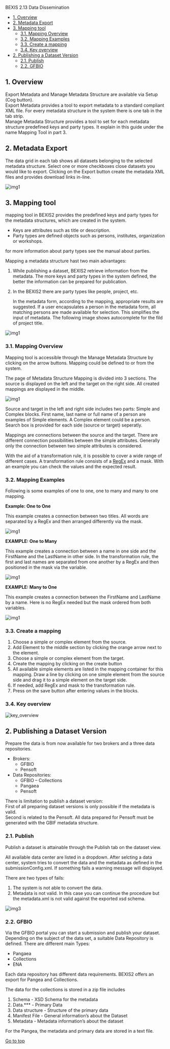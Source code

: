 BEXIS 2.13 Data Dissemination

<!-- TOC -->

- [1. Overview](#1-overview)
- [2. Metadata Export](#2-metadata-export)
- [3. Mapping tool](#3-mapping-tool)
	- [3.1. Mapping Overview](#31-mapping-overview)
	- [3.2. Mapping Examples](#32-mapping-examples)
	- [3.3. Create a mapping](#33-create-a-mapping)
	- [3.4. Key overview](#34-key-overview)
- [2. Publishing a Dataset Version](#2-publishing-a-dataset-version)
	- [2.1. Publish](#21-publish)
	- [2.2. GFBIO](#22-gfbio)

<!-- /TOC -->

## 1. Overview

Export Metadata and Manage Metadata Structure are available via Setup (Cog button).  
Export Metadata provides a tool to export metadata to a standard compliant XML file. For every metadata structure in the system there is one tab in the tab strip.  
Manage Metadata Structure provides a tool to set for each metadata structure predefined keys and party types. It explain in this guide under the name Mapping Tool in part 3.



## 2. Metadata Export

The data grid in each tab shows all datasets belonging to the selected metadata structure. Select one or more checkboxes close datasets you would like to export. Clicking on the Export button create the metadata XML files and provides download links in-line.

![img1](./Images/Help_img1.png)


## 3. Mapping tool

mapping tool in BEXIS2 provides the predefined keys and party types for the metadata structures, which are created in the system.

*   Keys are attributes such as title or description.
*   Party types are defined objects such as persons, institutes, organization or workshops.

for more information about party types see the manual about parties.

Mapping a metadata structure hast two main advantages:

1.  While publishing a dataset, BEXIS2 retrieve information from the metadata. The more keys and party types in the system defined, the better the information can be prepared for publication.
2.  In the BEXIS2 there are party types like people, project, etc.

    In the metadata form, according to the mapping, appropriate results are suggested. If a user encapsulates a person in the metadata form, all matching persons are made available for selection. This simplifies the input of metadata. The following image shows autocomplete for the fild of project title.

![img1](./Images/mapping_tool2.png)



### 3.1. Mapping Overview

Mapping tool is accessible through the Manage Metadata Structure by clicking on the arrow buttons. Mapping could be defined to or from the system.

The page of Metadata Structure Mapping is divided into 3 sections. The source is displayed on the left and the target on the right side. All created mappings are displayed in the middle.

![img1](./Images/mapping.png)



Source and target in the left and right side includes two parts: Simple and Complex blocks. First name, last name or full name of a person are examples of Simple elements. A Complex element could be a person. Search box is provided for each side (source or target) seperatly.

Mappings are connections between the source and the target. There are different connection possibilities between the simple attributes. Generally only the connection between two simple attributes is considered.

With the aid of a transformation rule, it is possible to cover a wide range of different cases. A transformation rule consists of a [RegEx](https://msdn.microsoft.com/de-de/library/az24scfc(v=vs.110).aspx) and a mask. With an example you can check the values and the expected result.

### 3.2. Mapping Examples

Following is some examples of one to one, one to many and many to one mapping.

**Example: One to One**

This example creates a connection between two titles. All words are separated by a RegEx and then arranged differently via the mask.

![img1](./Images/one_to_one.png)

**EXAMPLE: One to Many**

This example creates a connection between a name in one side and the FirstName and the LastName in other side. In the transformation rule, the first and last names are separated from one another by a RegEx and then positioned in the mask via the variable.

![img1](./Images/one_to_many.png)

**EXAMPLE: Many to One**

This example creates a connection between the FirstName and LastName by a name. Here is no RegEx needed but the mask ordered from both variables.

![img1](./Images/many_to_one.png)

### 3.3. Create a mapping

1.  Choose a simple or complex element from the source.
2.  Add Element to the middle section by clicking the orange arrow next to the element.
3.  Choose a simple or complex element from the target.
4.  Create the mapping by clicking on the create button
5.  All available simple elements are listed in the mapping container for this mapping. Draw a line by clicking on one simple element from the source side and drag it to a simple element on the target side.
6.  If needed, add RegEx and mask to the transformation rule.
7.  Press on the save button after entering values in the blocks.

### 3.4. Key overview

![key_overview](./Images/key_overview.PNG)

## 2. Publishing a Dataset Version

Prepare the data is from now available for two brokers and a three data repositories.

*   Brokers:
    *   GFBIO
    *   Pensoft
*   Data Repositories:
    *   GFBIO – Collections
    *   Pangaea
    *   Pensoft

There is limitation to publish a dataset version:  
First of all preparing dataset versions is only possible if the metadata is valid.  
Second is related to the Pensoft. All data prepared for Pensoft must be generated with the GBIF metadata structure.

### 2.1. Publish

Publish a dataset is attainable through the Publish tab on the dataset view.

All available data center are listed in a dropdown. After selcting a data center, system tries to convert the data and the metadata as defined in the submissionConfig.xml. If something fails a warning message will displayed.



There are two types of fails:

1.  The system is not able to convert the data.
2.  Metadata is not valid. In this case you can continue the procedure but the metadata.xml is not valid against the exported xsd schema.

![img3](./Images/publish.png)



### 2.2. GFBIO

Via the GFBIO portal you can start a submission and publish your dataset. Depending on the subject of the data set, a suitable Data Repository is defined. There are different main Types:

*   Pangaea
*   Collections
*   ENA

Each data repository has different data requirements. BEXIS2 offers an export for Pangea and Collections.

The data for the collections is stored in a zip file includes

1.  Schema - XSD Schema for the metadata
2.  Data.*** - Primary Data
3.  Data structure - Structure of the primary data
4.  Manifest File - General information’s about the Dataset
5.  Metadata - Metadata information’s about the dataset

For the Pangea, the metadata and primary data are stored in a text file.

[Go to top](#_overview)
